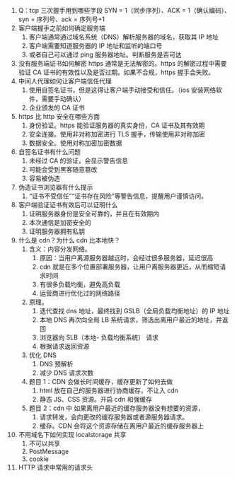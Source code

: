 1. Q：tcp 三次握手用到哪些字段
   SYN = 1（同步序列）、ACK = 1（确认编码）、syn = 序列号、ack = 序列号+1
2. 客户端握手之前如何确定服务端
   <!-- 无法确认。客户端是一步一步确认服务端的接受和发送状态的，在握手之前无法确定。 -->
   1. 客户端通常通过域名系统（DNS）解析服务器的域名，获取其 IP 地址
   2. 客户端需要知道服务器的 IP 地址和监听的端口号
   3. 或者自己可以通过 ping 服务器地址。判断服务是否可达
3. 没有服务端证书如何解密 https
   通常是无法解密的。https 的解密过程中需要验证 CA 证书的有效性以及是否过期。如果不合规，https 握手会失败。
4. 中间人代理如何让客户端信任代理
   1. 使用自签名证书，但是这得让客户端手动接受和信任。（ios 安装网络软件，需要手动确认）
   2. 企业颁发的 CA 证书
5. https 比 http 安全在哪些方面
   1. 身份验证。https 能验证服务器的真实身份，CA 证书及其有效期
   2. 安全连接。使用非对称加密进行 TLS 握手，传输使用非对称加密
   3. 数据安全。使用对称加密加密数据
6. 自签名证书有什么问题
   1. 未经过 CA 的验证，会显示警告信息
   2. 可能会受到黑客随意篡改
   3. 容易被伪造
7. 伪造证书浏览器有什么提示
   1. “证书不受信任”“证书存在风险”等警告信息，提醒用户谨慎访问。
8. 客户端验证证书有效后可以证明什么
   1. 证明服务器身份是安全可靠的，并且在有效期内
   2. 本次通信是加密安全的
   3. 证明服务器拥有私钥
9. 什么是 cdn？为什么 cdn 比本地快？
   1. 含义：内容分发网络。
      1. 原因：当用户离源服务器越远时，会经过很多服务器，延迟很高
      2. cdn 就是在多个位置部署服务器，让用户离服务器更近，从而缩短请求时间
      3. 有很多负载均衡，避免高负载
      4. 运营商进行优化过的网络路径
   2. 原理。
      1. 迭代查找 dns 地址，最终找到 GSLB（全局负载均衡地址）的 IP 地址
      2. 本地 DNS 再次向全局 LB 系统请求，筛选出离用户最近的地址，并返回
      3. 浏览器向 SLB（本地- 负载均衡系统） 请求
      4. 根据请求返回资源
   3. 优化 DNS
      1. DNS 预解析
      2. 减少 DNS 请求次数
   4. 题目 1：CDN 会做长时间缓存，缓存更新了如何去做
      1. html 放在自己的服务器进行协商缓存，不让入 cdn
      2. 静态 JS、CSS 资源。开启 cdn 和强缓存
   5. 题目 2：cdn 中 如果离用户最近的缓存服务器没有想要的资源，
      1. 请求转发，会向更改的缓存服务器或者源服务器请求。
      2. 缓存。CDN 会将这个资源存储在离用户最近的缓存服务器上
10. 不用域名下如何实现 localstorage 共享
    1. 不可以共享
    2. PostMessage
    3. cookie
11. HTTP 请求中常用的请求头
